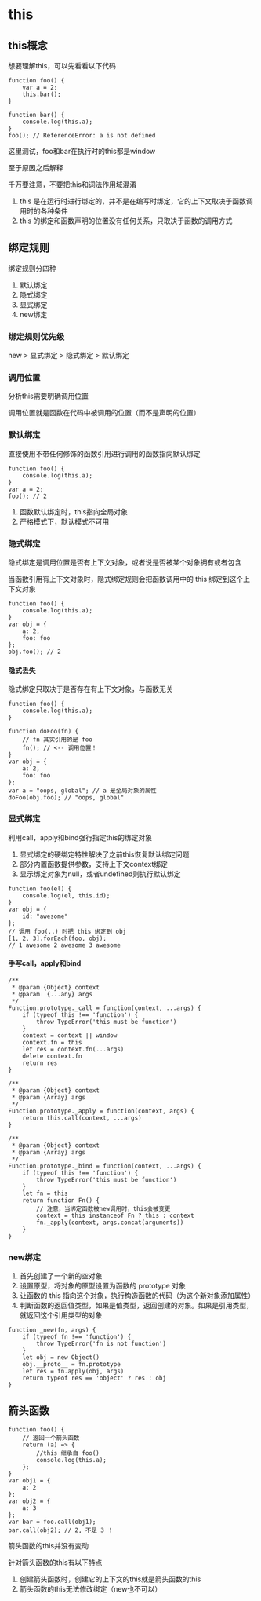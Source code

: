 # this

## this概念

想要理解this，可以先看看以下代码

```JS
function foo() {
    var a = 2;
    this.bar();
}

function bar() {
    console.log(this.a);
}
foo(); // ReferenceError: a is not defined
```

这里测试，foo和bar在执行时的this都是window

至于原因之后解释

千万要注意，不要把this和词法作用域混淆

1. this 是在运行时进行绑定的，并不是在编写时绑定，它的上下文取决于函数调用时的各种条件
2. this 的绑定和函数声明的位置没有任何关系，只取决于函数的调用方式

## 绑定规则

绑定规则分四种
1. 默认绑定
2. 隐式绑定
3. 显式绑定
4. new绑定

### 绑定规则优先级

new > 显式绑定 > 隐式绑定 > 默认绑定

### 调用位置

分析this需要明确调用位置

调用位置就是函数在代码中被调用的位置（而不是声明的位置）

### 默认绑定

直接使用不带任何修饰的函数引用进行调用的函数指向默认绑定

```JS
function foo() {
    console.log(this.a);
}
var a = 2;
foo(); // 2
```

1. 函数默认绑定时，this指向全局对象
2. 严格模式下，默认模式不可用

### 隐式绑定

隐式绑定是调用位置是否有上下文对象，或者说是否被某个对象拥有或者包含

当函数引用有上下文对象时，隐式绑定规则会把函数调用中的 this 绑定到这个上下文对象

```JS
function foo() {
    console.log(this.a);
}
var obj = {
    a: 2,
    foo: foo
};
obj.foo(); // 2
```

#### 隐式丢失

隐式绑定只取决于是否存在有上下文对象，与函数无关

```JS
function foo() {
    console.log(this.a);
}

function doFoo(fn) {
    // fn 其实引用的是 foo
    fn(); // <-- 调用位置！
}
var obj = {
    a: 2,
    foo: foo
};
var a = "oops, global"; // a 是全局对象的属性
doFoo(obj.foo); // "oops, global"
```

### 显式绑定

利用call，apply和bind强行指定this的绑定对象

1. 显式绑定的硬绑定特性解决了之前this恢复默认绑定问题
2. 部分内置函数提供参数，支持上下文context绑定
3. 显示绑定对象为null，或者undefined则执行默认绑定

```JS
function foo(el) {
    console.log(el, this.id);
}
var obj = {
    id: "awesome"
};
// 调用 foo(..) 时把 this 绑定到 obj
[1, 2, 3].forEach(foo, obj);
// 1 awesome 2 awesome 3 awesome
```

#### 手写call，apply和bind

```JS
/**
 * @param {Object} context 
 * @param  {...any} args 
 */
Function.prototype._call = function(context, ...args) {
    if (typeof this !== 'function') {
        throw TypeError('this must be function')
    }
    context = context || window
    context.fn = this
    let res = context.fn(...args)
    delete context.fn
    return res
}

/**
 * @param {Object} context 
 * @param {Array} args 
 */
Function.prototype._apply = function(context, args) {
    return this.call(context, ...args)
}

/**
 * @param {Object} context 
 * @param {Array} args 
 */
Function.prototype._bind = function(context, ...args) {
    if (typeof this !== 'function') {
        throw TypeError('this must be function')
    }
    let fn = this
    return function Fn() {
        // 注意，当绑定函数被new调用时，this会被变更
        context = this instanceof Fn ? this : context
        fn._apply(context, args.concat(arguments))
    }
}
```

### new绑定

1. 首先创建了一个新的空对象
2. 设置原型，将对象的原型设置为函数的 prototype 对象
3. 让函数的 this 指向这个对象，执行构造函数的代码（为这个新对象添加属性）
4. 判断函数的返回值类型，如果是值类型，返回创建的对象。如果是引用类型，就返回这个引用类型的对象

```JS
function _new(fn, args) {
    if (typeof fn !== 'function') {
        throw TypeError('fn is not function')
    }
    let obj = new Object()
    obj.__proto__ = fn.prototype
    let res = fn.apply(obj, args)
    return typeof res == 'object' ? res : obj
}
```

## 箭头函数

```JS
function foo() {
    // 返回一个箭头函数
    return (a) => {
        //this 继承自 foo()
        console.log(this.a);
    };
}
var obj1 = {
    a: 2
};
var obj2 = {
    a: 3
};
var bar = foo.call(obj1);
bar.call(obj2); // 2, 不是 3 ！
```

箭头函数的this并没有变动

针对箭头函数的this有以下特点

1. 创建箭头函数时，创建它的上下文的this就是箭头函数的this
2. 箭头函数的this无法修改绑定（new也不可以）
